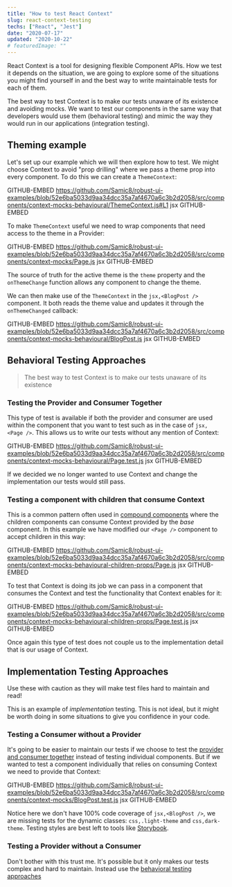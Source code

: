 ```yaml
---
title: "How to test React Context"
slug: react-context-testing
techs: ["React", "Jest"]
date: "2020-07-17"
updated: "2020-10-22"
# featuredImage: ""
---
```


React Context is a tool for designing flexible Component APIs. How we test it depends on the situation, we are going to explore some of the situations you might find yourself in and the best way to write maintainable tests for each of them.

The best way to test Context is to make our tests unaware of its existence and avoiding mocks. We want to test our components in the same way that developers would use them (behavioral testing) and mimic the way they would run in our applications (integration testing).

## Theming example

Let's set up our example which we will then explore how to test. We might choose Context to avoid "prop drilling" where we pass a theme prop into every component. To do this we can create a `ThemeContext`:

GITHUB-EMBED https://github.com/Samic8/robust-ui-examples/blob/52e6ba5033d9aa34dcc35a7af4670a6c3b2d2058/src/components/context-mocks-behavioural/ThemeContext.js#L1 jsx GITHUB-EMBED

To make `ThemeContext` useful we need to wrap components that need access to the theme in a Provider:

GITHUB-EMBED https://github.com/Samic8/robust-ui-examples/blob/52e6ba5033d9aa34dcc35a7af4670a6c3b2d2058/src/components/context-mocks/Page.js jsx GITHUB-EMBED

The source of truth for the active theme is the `theme` property and the `onThemeChange` function allows any component to change the theme.

We can then make use of the `ThemeContext` in the `jsx,<BlogPost />` component. It both reads the theme value and updates it through the `onThemeChanged` callback:

GITHUB-EMBED https://github.com/Samic8/robust-ui-examples/blob/52e6ba5033d9aa34dcc35a7af4670a6c3b2d2058/src/components/context-mocks-behavioural/BlogPost.js jsx GITHUB-EMBED

## Behavioral Testing Approaches

> The best way to test Context is to make our tests unaware of its existence

### Testing the Provider and Consumer Together

This type of test is available if both the provider and consumer are used within the component that you want to test such as in the case of `jsx, <Page />`. This allows us to write our tests without any mention of Context:

GITHUB-EMBED https://github.com/Samic8/robust-ui-examples/blob/52e6ba5033d9aa34dcc35a7af4670a6c3b2d2058/src/components/context-mocks-behavioural/Page.test.js jsx GITHUB-EMBED

If we decided we no longer wanted to use Context and change the implementation our tests would still pass.

### Testing a component with children that consume Context

This is a common pattern often used in [compound components](/article/compound-components-what-why-when) where the children components can consume Context provided by the _base_ component. In this example we have modified our `<Page />` component to accept children in this way:

GITHUB-EMBED https://github.com/Samic8/robust-ui-examples/blob/52e6ba5033d9aa34dcc35a7af4670a6c3b2d2058/src/components/context-mocks-behavioural-children-props/Page.js jsx GITHUB-EMBED

To test that Context is doing its job we can pass in a component that consumes the Context and test the functionality that Context enables for it:

GITHUB-EMBED https://github.com/Samic8/robust-ui-examples/blob/52e6ba5033d9aa34dcc35a7af4670a6c3b2d2058/src/components/context-mocks-behavioural-children-props/Page.test.js jsx GITHUB-EMBED

Once again this type of test does not couple us to the implementation detail that is our usage of Context.

## Implementation Testing Approaches

Use these with caution as they will make test files hard to maintain and read!

This is an example of _implementation_ testing. This is not ideal, but it might be worth doing in some situations to give you confidence in your code.

### Testing a Consumer without a Provider

It's going to be easier to maintain our tests if we choose to test the [provider and consumer together](/article/react-context-testing#testing-the-provider-and-consumer-together) instead of testing individual components. But if we wanted to test a component individually that relies on consuming Context we need to provide that Context:

GITHUB-EMBED https://github.com/Samic8/robust-ui-examples/blob/52e6ba5033d9aa34dcc35a7af4670a6c3b2d2058/src/components/context-mocks/BlogPost.test.js jsx GITHUB-EMBED

Notice here we don't have 100% code coverage of `jsx,<BlogPost />`, we are missing tests for the dynamic classes: `css,.light-theme` and `css,dark-theme`. Testing styles are best left to tools like [Storybook](https://storybook.js.org/).

### Testing a Provider without a Consumer

Don't bother with this trust me. It's possible but it only makes our tests complex and hard to maintain. Instead use the [behavioral testing approaches](/article/react-context-testing#behavioral-testing-approaches)
